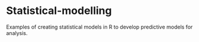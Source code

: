 # Statistical-modelling
Examples of creating statistical models in R to develop predictive models for analysis.
